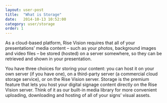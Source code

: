 ```yaml
---
layout: user-post
title:  "What is Storage"
date:   2014-10-13 10:52:00
category: user/storage
order: 1
---
```


As a cloud-based platform, Rise Vision requires that all of your presentations’ media content – such as your photos, background images and video files – be stored (hosted) on a server somewhere, so they can be retrieved and shown in your presentation. 
 
You have three choices for storing your content: you can host it on your own server (if you have one), on a third-party server (a commercial cloud storage service), or on the Rise Vision server.  Storage is the premium feature that lets you host your digital signage content directly on the Rise Vision server.  Think of it as our built-in media library for more convenient uploading, downloading and hosting of all of your signs’ visual assets.



